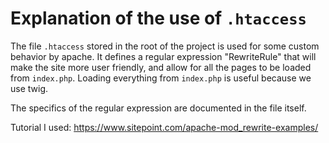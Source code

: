 # Explanation of the use of `.htaccess`

The file `.htaccess` stored in the root of the project is used for some custom behavior by apache. It defines a regular expression "RewriteRule" that will make the site more user friendly, and allow for all the pages to be loaded from `index.php`. Loading everything from `index.php` is useful because we use twig.

The specifics of the regular expression are documented in the file itself.

Tutorial I used: <https://www.sitepoint.com/apache-mod_rewrite-examples/>
